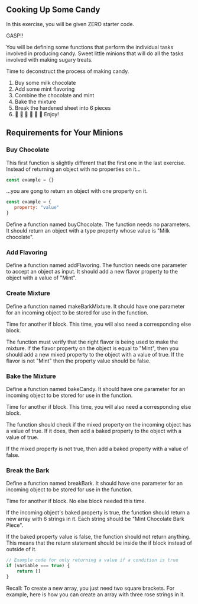 ## Cooking Up Some Candy

In this exercise, you will be given ZERO starter code.

GASP!!

You will be defining some functions that perform the individual tasks involved in producing candy. Sweet little minions that will do all the tasks involved with making sugary treats.

Time to deconstruct the process of making candy.

1.  Buy some milk chocolate
2.  Add some mint flavoring
3.  Combine the chocolate and mint
4.  Bake the mixture
5.  Break the hardened sheet into 6 pieces    
6.  🍫 🍫 🍫 🍫 🍫 🍫 Enjoy!

## Requirements for Your Minions

### Buy Chocolate

This first function is slightly different that the first one in the last exercise. Instead of returning an object with no properties on it...

```js
const example = {}
```

...you are gong to return an object with one property on it.

```js
const example = {
   property: "value"
}
```

Define a function named buyChocolate. The function needs no parameters. It should return an object with a type property whose value is "Milk chocolate".

### Add Flavoring

Define a function named addFlavoring. The function needs one parameter to accept an object as input. It should add a new flavor property to the object with a value of "Mint".

### Create Mixture

Define a function named makeBarkMixture. It should have one parameter for an incoming object to be stored for use in the function.

Time for another if block. This time, you will also need a corresponding else block.

The function must verify that the right flavor is being used to make the mixture. If the flavor property on the object is equal to "Mint", then you should add a new mixed property to the object with a value of true. If the flavor is not "Mint" then the property value should be false.

### Bake the Mixture

Define a function named bakeCandy. It should have one parameter for an incoming object to be stored for use in the function.

Time for another if block. This time, you will also need a corresponding else block.

The function should check if the mixed property on the incoming object has a value of true. If it does, then add a baked property to the object with a value of true.

If the mixed property is not true, then add a baked property with a value of false.

### Break the Bark

Define a function named breakBark. It should have one parameter for an incoming object to be stored for use in the function.

Time for another if block. No else block needed this time.

If the incoming object's baked property is true, the function should return a new array with 6 strings in it. Each string should be "Mint Chocolate Bark Piece". 

If the baked property value is false, the function should not return anything. This means that the return statement should be inside the if block instead of outside of it.

```js
// Example code for only returning a value if a condition is true
if (variable === true) {
	return []
}
```

Recall:  To create a new array, you just need two square brackets. For example, here is how you can create an array with three rose strings in it.

